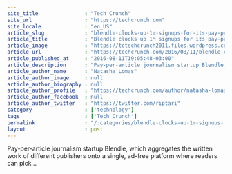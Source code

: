 ```yaml
---
site_title               : "Tech Crunch"
site_url                 : "https://techcrunch.com"
site_locale              : "en_US"
article_slug             : "blendle-clocks-up-1m-signups-for-its-pay-per-article-journalism-platform"
article_title            : "Blendle clocks up 1M signups for its pay-per-article journalism platform"
article_image            : "https://tctechcrunch2011.files.wordpress.com/2016/08/p1040676.jpg?w=764&h=400&crop=1"
article_url              : "https://techcrunch.com/2016/08/11/blendle-clocks-up-1m-signups-for-its-pay-per-article-journalism-platform/"
article_published_at     : "2016-08-11T19:05:48-03:00"
article_description      : "Pay-per-article journalism startup Blendle, which aggregates the written work of different publishers onto a single, ad-free platform where readers can pick..."
article_author_name      : "Natasha Lomas"
article_author_image     : null
article_author_biography : null
article_author_profile   : "https://techcrunch.com/author/natasha-lomas/"
article_author_facebook  : null
article_author_twitter   : "https://twitter.com/riptari"
category                 : ['technology']
tags                     : ['Tech Crunch']
permalink                : "/:categories/blendle-clocks-up-1m-signups-for-its-pay-per-article-journalism-platform/"
layout                   : post
---
```


Pay-per-article journalism startup Blendle, which aggregates the written work of different publishers onto a single, ad-free platform where readers can pick...
